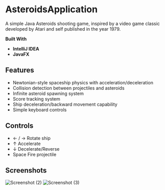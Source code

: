 # AsteroidsApplication
A simple Java Asteroids shooting game, inspired by a video game classic developed by Atari and self published in the year 1979.

**Built With**
- **IntelliJ IDEA** 
- **JavaFX** 

## Features

-  Newtonian-style spaceship physics with acceleration/deceleration
-  Collision detection between projectiles and asteroids
-  Infinite asteroid spawning system
-  Score tracking system
-  Ship deceleration/backward movement capability
-  Simple keyboard controls

## Controls
- ← / →	Rotate ship
- ↑	Accelerate
- ↓	Decelerate/Reverse
- Space	Fire projectile

## Screenshots
![Screenshot (2)](https://github.com/user-attachments/assets/a9171996-281b-4ffd-a01c-016b7dd71146)
![Screenshot (3)](https://github.com/user-attachments/assets/69854f0b-704e-40b4-8717-4f3a0a5f522a)





 
